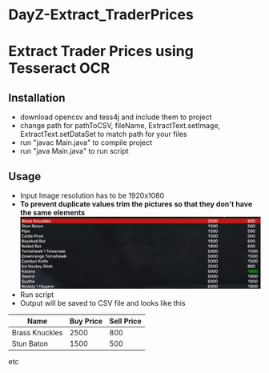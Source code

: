 # DayZ-Extract_TraderPrices
# Extract Trader Prices using Tesseract OCR

## Installation
- download opencsv and tess4j and include them to project
- change path for pathToCSV, fileName, ExtractText.setImage, ExtractText.setDataSet to match path for your files
- run "javac Main.java" to compile project
- run "java Main.java" to run script

## Usage
- Input Image resolution has to be 1920x1080
- **To prevent duplicate values trim the pictures so that they don't have the same elements** 
![Example Input Image](https://raw.githubusercontent.com/TheZodiaCC/DayZ-Extract_TraderPrices/master/exampleimg.png)
- Run script
- Output will be saved to CSV file and looks like this

| Name          | Buy Price     |Sell Price |
| ------------- | ------------- |-----------|
| Brass Knuckles| 2500          |800        |
| Stun Baton    | 1500          |500        |

etc
